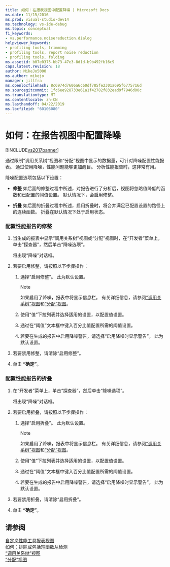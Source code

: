 ```yaml
---
title: 如何：在报表视图中配置降噪 | Microsoft Docs
ms.date: 11/15/2016
ms.prod: visual-studio-dev14
ms.technology: vs-ide-debug
ms.topic: conceptual
f1_keywords:
- vs.performance.noisereduction.dialog
helpviewer_keywords:
- profiling tools, trimming
- profiling tools, report noise reduction
- profiling tools, folding
ms.assetid: b07e0375-bb73-47e3-8d1d-b9b492fb16c9
caps.latest.revision: 18
author: MikeJo5000
ms.author: mikejo
manager: jillfra
ms.openlocfilehash: 8c6974d7606a6c60df785fe2301a695f6775716d
ms.sourcegitcommit: 1fc6ee928733e61a1f42782f832ead9f7946d00c
ms.translationtype: MT
ms.contentlocale: zh-CN
ms.lasthandoff: 04/22/2019
ms.locfileid: "60106080"
---
```

# <a name="how-to-configure-noise-reduction-in-report-views"></a>如何：在报告视图中配置降噪
[!INCLUDE[vs2017banner](../includes/vs2017banner.md)]

通过限制“调用关系树”视图和“分配”视图中显示的数据量，可针对降噪配置性能报表。 通过使用降噪，性能问题能够更加醒目。 分析性能报告时，这非常有用。  
  
 降噪配置选项包括以下设置：  
  
- **修整** 如后面的修整过程中所述，对报告进行了分析后，视图将忽略值降低的函数和已配置的阈值设置。 默认情况下，会启用修整。  
  
- **折叠** 如后面的折叠过程中所述，启用折叠时，将合并满足已配置设置的路径上的连续函数。 折叠在默认情况下处于启用状态。  
  
### <a name="to-configure-trimming-for-a-performance-report"></a>配置性能报告的修整  
  
1. 当生成的报表中显示“调用关系树”视图或“分配”视图时，在“开发者”菜单上，单击“探查器”，然后单击“降噪选项”。  
  
     将出现“降噪”对话框。  
  
2. 若要启用修整，请按照以下步骤操作：  
  
    1. 选择“启用修整”。 此为默认设置。  
  
        > [!NOTE]
        >  如果启用了降噪，报表中将显示信息栏。 有关详细信息，请参阅[“调用关系树”视图](../profiling/call-tree-view.md)和[“分配”视图](../profiling/dotnet-memory-allocations-view.md)。  
  
    2. 使用“值”下拉列表并选择适用的设置，以配置值设置。  
  
    3. 通过在“阈值”文本框中键入百分比值配置所需的阈值设置。  
  
    4. 若要在生成的报告中启用降噪警告，请选择“启用降噪时显示警告”。 此为默认设置。  
  
3. 若要禁用修整，请清除“启用修整”。  
  
4. 单击 **“确定”**。  
  
### <a name="to-configure-folding-for-a-performance-report"></a>配置性能报告的折叠  
  
1. 在“开发者”菜单上，单击“探查器”，然后单击“降噪选项”。  
  
     将出现“降噪”对话框。  
  
2. 若要启用折叠，请按照以下步骤操作：  
  
    1. 选择“启用折叠”。 此为默认设置。  
  
        > [!NOTE]
        >  如果启用了降噪，报表中将显示信息栏。 有关详细信息，请参阅[“调用关系树”视图](../profiling/call-tree-view.md)和[“分配”视图](../profiling/dotnet-memory-allocations-view.md)。  
  
    2. 使用“值”下拉列表并选择适用的设置，以配置值设置。  
  
    3. 通过在“阈值”文本框中键入百分比值配置所需的阈值设置。  
  
    4. 若要在生成的报告中启用降噪警告，请选择“启用降噪时显示警告”。 此为默认设置。  
  
3. 若要禁用折叠，请清除“启用折叠”。  
  
4. 单击 **“确定”**。  
  
## <a name="see-also"></a>请参阅  
 [自定义性能工具报表视图](../profiling/customizing-performance-tools-report-views.md)   
 [如何：排除或包括短函数从检测](../profiling/how-to-exclude-or-include-short-functions-from-instrumentation.md)   
 [“调用关系树”视图](../profiling/call-tree-view.md)   
 [“分配”视图](../profiling/dotnet-memory-allocations-view.md)
